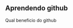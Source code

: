 <html> 
  <head>
    <title>meu github</title>
  </head>
  <body>
    <h2>Aprendendo github</h2>
    <p>Qual beneficio do github </p>
  </body>
</html>
